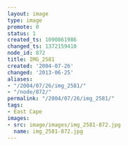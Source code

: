 ```yaml
---
layout: image
type: image
promote: 0
status: 1
created_ts: 1090861986
changed_ts: 1372159410
node_id: 872
title: IMG_2581
created: '2004-07-26'
changed: '2013-06-25'
aliases:
- "/2004/07/26/img_2581/"
- "/node/872/"
permalink: "/2004/07/26/img_2581/"
tags:
- East Cape
images:
- src: image/images/img_2581-872.jpg
  name: img_2581-872.jpg
---
```


